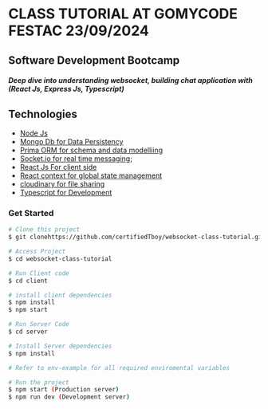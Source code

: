 # CLASS TUTORIAL AT GOMYCODE FESTAC 23/09/2024

## Software Development Bootcamp

##### Deep dive into understanding websocket, building chat application with (React Js, Express Js, Typescript)

## Technologies

- [Node Js](#Node)
- [Mongo Db for Data Persistency](#)
- [Prima ORM for schema and data modelliing](#)
- [Socket.io for real time messaging](#);
- [React Js For client side](#)
- [React context for global state management](#)
- [cloudinary for file sharing](#)
- [Typescript for Development](#)

### Get Started

```bash
# Clone this project
$ git clonehttps://github.com/certifiedTboy/websocket-class-tutorial.git

# Access Project
$ cd websocket-class-tutorial

# Run Client code
$ cd client

# install client dependencies
$ npm install
$ npm start

# Run Server Code
$ cd server

# Install Server dependencies
$ npm install

# Refer to env-example for all required enviromental variables

# Run the project
$ npm start (Production server)
$ npm run dev (Development server)

```
